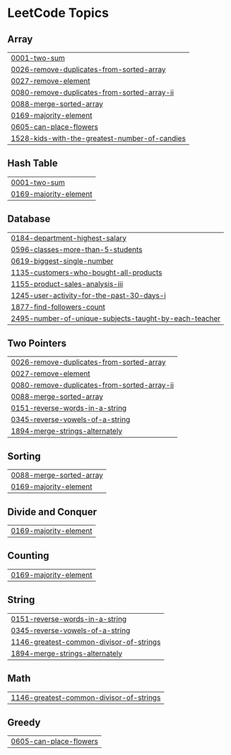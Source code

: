 <!---LeetCode Topics Start-->
# LeetCode Topics
## Array
|  |
| ------- |
| [0001-two-sum](https://github.com/achintyashukla/leetcode/tree/master/0001-two-sum) |
| [0026-remove-duplicates-from-sorted-array](https://github.com/achintyashukla/leetcode/tree/master/0026-remove-duplicates-from-sorted-array) |
| [0027-remove-element](https://github.com/achintyashukla/leetcode/tree/master/0027-remove-element) |
| [0080-remove-duplicates-from-sorted-array-ii](https://github.com/achintyashukla/leetcode/tree/master/0080-remove-duplicates-from-sorted-array-ii) |
| [0088-merge-sorted-array](https://github.com/achintyashukla/leetcode/tree/master/0088-merge-sorted-array) |
| [0169-majority-element](https://github.com/achintyashukla/leetcode/tree/master/0169-majority-element) |
| [0605-can-place-flowers](https://github.com/achintyashukla/leetcode/tree/master/0605-can-place-flowers) |
| [1528-kids-with-the-greatest-number-of-candies](https://github.com/achintyashukla/leetcode/tree/master/1528-kids-with-the-greatest-number-of-candies) |
## Hash Table
|  |
| ------- |
| [0001-two-sum](https://github.com/achintyashukla/leetcode/tree/master/0001-two-sum) |
| [0169-majority-element](https://github.com/achintyashukla/leetcode/tree/master/0169-majority-element) |
## Database
|  |
| ------- |
| [0184-department-highest-salary](https://github.com/achintyashukla/leetcode/tree/master/0184-department-highest-salary) |
| [0596-classes-more-than-5-students](https://github.com/achintyashukla/leetcode/tree/master/0596-classes-more-than-5-students) |
| [0619-biggest-single-number](https://github.com/achintyashukla/leetcode/tree/master/0619-biggest-single-number) |
| [1135-customers-who-bought-all-products](https://github.com/achintyashukla/leetcode/tree/master/1135-customers-who-bought-all-products) |
| [1155-product-sales-analysis-iii](https://github.com/achintyashukla/leetcode/tree/master/1155-product-sales-analysis-iii) |
| [1245-user-activity-for-the-past-30-days-i](https://github.com/achintyashukla/leetcode/tree/master/1245-user-activity-for-the-past-30-days-i) |
| [1877-find-followers-count](https://github.com/achintyashukla/leetcode/tree/master/1877-find-followers-count) |
| [2495-number-of-unique-subjects-taught-by-each-teacher](https://github.com/achintyashukla/leetcode/tree/master/2495-number-of-unique-subjects-taught-by-each-teacher) |
## Two Pointers
|  |
| ------- |
| [0026-remove-duplicates-from-sorted-array](https://github.com/achintyashukla/leetcode/tree/master/0026-remove-duplicates-from-sorted-array) |
| [0027-remove-element](https://github.com/achintyashukla/leetcode/tree/master/0027-remove-element) |
| [0080-remove-duplicates-from-sorted-array-ii](https://github.com/achintyashukla/leetcode/tree/master/0080-remove-duplicates-from-sorted-array-ii) |
| [0088-merge-sorted-array](https://github.com/achintyashukla/leetcode/tree/master/0088-merge-sorted-array) |
| [0151-reverse-words-in-a-string](https://github.com/achintyashukla/leetcode/tree/master/0151-reverse-words-in-a-string) |
| [0345-reverse-vowels-of-a-string](https://github.com/achintyashukla/leetcode/tree/master/0345-reverse-vowels-of-a-string) |
| [1894-merge-strings-alternately](https://github.com/achintyashukla/leetcode/tree/master/1894-merge-strings-alternately) |
## Sorting
|  |
| ------- |
| [0088-merge-sorted-array](https://github.com/achintyashukla/leetcode/tree/master/0088-merge-sorted-array) |
| [0169-majority-element](https://github.com/achintyashukla/leetcode/tree/master/0169-majority-element) |
## Divide and Conquer
|  |
| ------- |
| [0169-majority-element](https://github.com/achintyashukla/leetcode/tree/master/0169-majority-element) |
## Counting
|  |
| ------- |
| [0169-majority-element](https://github.com/achintyashukla/leetcode/tree/master/0169-majority-element) |
## String
|  |
| ------- |
| [0151-reverse-words-in-a-string](https://github.com/achintyashukla/leetcode/tree/master/0151-reverse-words-in-a-string) |
| [0345-reverse-vowels-of-a-string](https://github.com/achintyashukla/leetcode/tree/master/0345-reverse-vowels-of-a-string) |
| [1146-greatest-common-divisor-of-strings](https://github.com/achintyashukla/leetcode/tree/master/1146-greatest-common-divisor-of-strings) |
| [1894-merge-strings-alternately](https://github.com/achintyashukla/leetcode/tree/master/1894-merge-strings-alternately) |
## Math
|  |
| ------- |
| [1146-greatest-common-divisor-of-strings](https://github.com/achintyashukla/leetcode/tree/master/1146-greatest-common-divisor-of-strings) |
## Greedy
|  |
| ------- |
| [0605-can-place-flowers](https://github.com/achintyashukla/leetcode/tree/master/0605-can-place-flowers) |
<!---LeetCode Topics End-->
